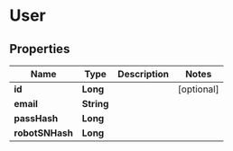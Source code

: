 # User

## Properties
Name | Type | Description | Notes
------------ | ------------- | ------------- | -------------
**id** | **Long** |  |  [optional]
**email** | **String** |  | 
**passHash** | **Long** |  | 
**robotSNHash** | **Long** |  | 
